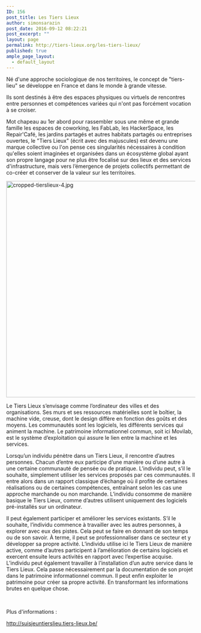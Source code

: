 ```yaml
---
ID: 156
post_title: Les Tiers Lieux
author: simonsarazin
post_date: 2016-09-12 08:22:21
post_excerpt: ""
layout: page
permalink: http://tiers-lieux.org/les-tiers-lieux/
published: true
ample_page_layout:
  - default_layout
---
```

Né d'une approche sociologique de nos territoires, le concept de "tiers-lieu" se développe en France et dans le monde à grande vitesse.

Ils sont destinés à être des espaces physiques ou virtuels de rencontres entre personnes et compétences variées qui n'ont pas forcément vocation à se croiser.

Mot chapeau au 1er abord pour rassembler sous une même et grande famille les espaces de coworking, les FabLab, les HackerSpace, les Repair'Café, les jardins partagés et autres habitats partagés ou entreprises ouvertes, le "Tiers Lieux" (écrit avec des majuscules) est devenu une marque collective ou l'on pense ces singularités nécessaires à condition qu'elles soient imaginées et organisées dans un écosystème global ayant son propre langage pour ne plus être focalisé sur des lieux et des services d'infrastructure, mais vers l’émergence de projets collectifs permettant de co-créer et conserver de la valeur sur les territoires.

<img class="alignnone wp-image-206 size-full" src="http://tiers-lieux.org/wp-content/uploads/sites/37/2016/09/cropped-tierslieux-4.jpg" alt="cropped-tierslieux-4.jpg" width="1500" height="577" />

Le Tiers Lieux s’envisage comme l’ordinateur des villes et des organisations. Ses murs et ses ressources matérielles sont le boîtier, la machine vide, creuse, dont le design diffère en fonction des goûts et des moyens. Les communautés sont les logiciels, les différents services qui animent la machine. Le patrimoine informationnel commun, soit ici Movilab, est le système d’exploitation qui assure le lien entre la machine et les services.



Lorsqu’un individu pénètre dans un Tiers Lieux, il rencontre d’autres personnes. Chacun d’entre eux participe d’une manière ou d’une autre à une certaine communauté de pensée ou de pratique. L’individu peut, s’il le souhaite, simplement utiliser les services proposés par ces communautés. Il entre alors dans un rapport classique d’échange où il profite de certaines réalisations ou de certaines compétences, entraînant selon les cas une approche marchande ou non marchande. L’individu consomme de manière basique le Tiers Lieux, comme d’autres utilisent uniquement des logiciels pré­-installés sur un ordinateur.

Il peut également participer et améliorer les services existants. S’il le souhaite, l’individu commence à travailler avec les autres personnes, à explorer avec eux des pistes. Cela peut se faire en donnant de son temps ou de son savoir. À terme, il peut se professionnaliser dans ce secteur et y développer sa propre activité. L’individu utilise ici le Tiers Lieux de manière active, comme d’autres participent à l’amélioration de certains logiciels et exercent ensuite leurs activités en rapport avec l’expertise acquise. L’individu peut également travailler à l’installation d’un autre service dans le Tiers Lieux. Cela passe nécessairement par la documentation de son projet dans le patrimoine informationnel commun.
Il peut enfin exploiter le patrimoine pour créer sa propre activité. En transformant les informations brutes en quelque chose.



&nbsp;

Plus d'informations :

http://suisjeuntierslieu.tiers-lieux.be/